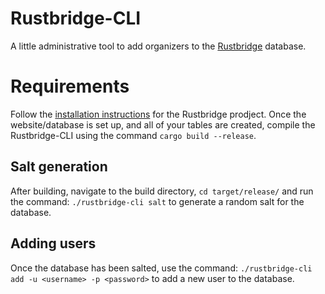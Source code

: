 # Rustbridge-CLI

A little administrative tool to add organizers to the [Rustbridge](https://github.com/rustbridge/rustbridge.io) database.

# Requirements 
Follow the [installation instructions](https://github.com/rustbridge/rustbridge.io/blob/master/README.md) for the Rustbridge prodject.
Once the website/database is set up, and all of your tables are created, compile the Rustbridge-CLI using the command `cargo build --release`.

## Salt generation
After building, navigate to the build directory, `cd target/release/` and run the command: `./rustbridge-cli salt` to generate a random salt for the database. 

## Adding users
Once the database has been salted, use the command: `./rustbridge-cli add -u <username> -p <password>` to add a new user to the database.

